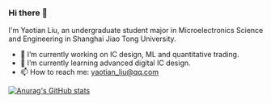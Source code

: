 ### Hi there 👋

I'm Yaotian Liu, an undergraduate student major in Microelectronics Science and Engineering in Shanghai Jiao Tong University.

- 🔭 I’m currently working on IC design, ML and quantitative trading.
- 🌱 I’m currently learning advanced digital IC design.
- 📫 How to reach me: yaotian_liu@qq.com

<!-- - 👯 I’m looking to collaborate on ...
- 🤔 I’m looking for help with ...
- 💬 Ask me about ...
- 😄 Pronouns: ...
- ⚡ Fun fact: ..
-->

[![Anurag's GitHub stats](https://github-readme-stats.vercel.app/api?username=yaotian-liu&hide=issues&show_icons=true&theme=vue-dark)](https://github.com/anuraghazra/github-readme-stats)

 

<!-- ![Metrics](https://metrics.lecoq.io/yaotian-liu?template=classic&base.metadata=0&config.timezone=Asia%2FShanghai) -->
